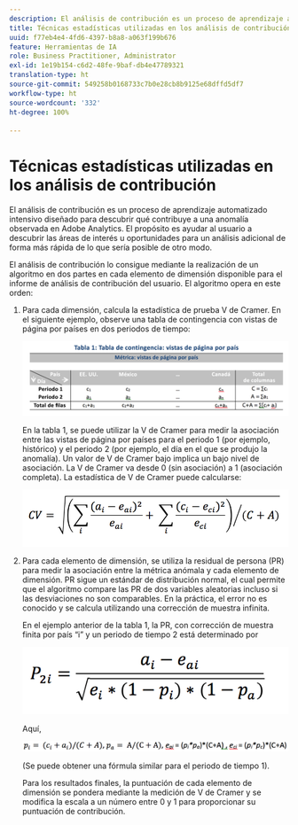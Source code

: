 ```yaml
---
description: El análisis de contribución es un proceso de aprendizaje automatizado intensivo diseñado para descubrir qué contribuye a una anomalía observada en Adobe Analytics. El propósito es ayudar al usuario a descubrir las áreas de interés u oportunidades para un análisis adicional de forma más rápida de lo que sería posible de otro modo.
title: Técnicas estadísticas utilizadas en los análisis de contribución
uuid: f77eb4e4-4fd6-4397-b8a8-a063f199b676
feature: Herramientas de IA
role: Business Practitioner, Administrator
exl-id: 1e19b154-c6d2-48fe-9baf-db4e47789321
translation-type: ht
source-git-commit: 549258b0168733c7b0e28cb8b9125e68dffd5df7
workflow-type: ht
source-wordcount: '332'
ht-degree: 100%

---
```


# Técnicas estadísticas utilizadas en los análisis de contribución

El análisis de contribución es un proceso de aprendizaje automatizado intensivo diseñado para descubrir qué contribuye a una anomalía observada en Adobe Analytics. El propósito es ayudar al usuario a descubrir las áreas de interés u oportunidades para un análisis adicional de forma más rápida de lo que sería posible de otro modo.

El análisis de contribución lo consigue mediante la realización de un algoritmo en dos partes en cada elemento de dimensión disponible para el informe de análisis de contribución del usuario. El algoritmo opera en este orden:

1. Para cada dimensión, calcula la estadística de prueba V de Cramer. En el siguiente ejemplo, observe una tabla de contingencia con vistas de página por países en dos periodos de tiempo:

   ![](assets/contingency_table.png)

   En la tabla 1, se puede utilizar la V de Cramer para medir la asociación entre las vistas de página por países para el periodo 1 (por ejemplo, histórico) y el periodo 2 (por ejemplo, el día en el que se produjo la anomalía). Un valor de V de Cramer bajo implica un bajo nivel de asociación. La V de Cramer va desde 0 (sin asociación) a 1 (asociación completa). La estadística de V de Cramer puede calcularse:

   ![](assets/cramers-v.png)

1. Para cada elemento de dimensión, se utiliza la residual de persona (PR) para medir la asociación entre la métrica anómala y cada elemento de dimensión. PR sigue un estándar de distribución normal, el cual permite que el algoritmo compare las PR de dos variables aleatorias incluso si las desviaciones no son comparables. En la práctica, el error no es conocido y se calcula utilizando una corrección de muestra infinita.

   En el ejemplo anterior de la tabla 1, la PR, con corrección de muestra finita por país “i” y un periodo de tiempo 2 está determinado por

   ![](assets/persons-residual.png)

   Aquí,

   ![](assets/pr-example.png)

   (Se puede obtener una fórmula similar para el periodo de tiempo 1).

   Para los resultados finales, la puntuación de cada elemento de dimensión se pondera mediante la medición de V de Cramer y se modifica la escala a un número entre 0 y 1 para proporcionar su puntuación de contribución.
